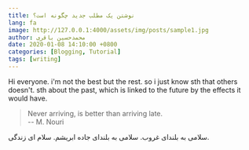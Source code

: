 ```yaml
---
title: نوشتن یک مطلب جدید چگونه است؟
lang: fa
image: http://127.0.0.1:4000/assets/img/posts/sample1.jpg
author: محمدحسین باقری
date: 2020-01-08 14:10:00 +0800
categories: [Blogging, Tutorial]
tags: [writing]
---
```


Hi everyone. i'm not the best but the rest. so i just know sth that others doesn't. sth about the past, which is linked to the future by the effects it would have.
> Never arriving, is better than arriving late.           
> -- M. Nouri

سلامی به بلندای غروب. سلامی به بلندای جاده ابریشم. سلام ای زندگی.

